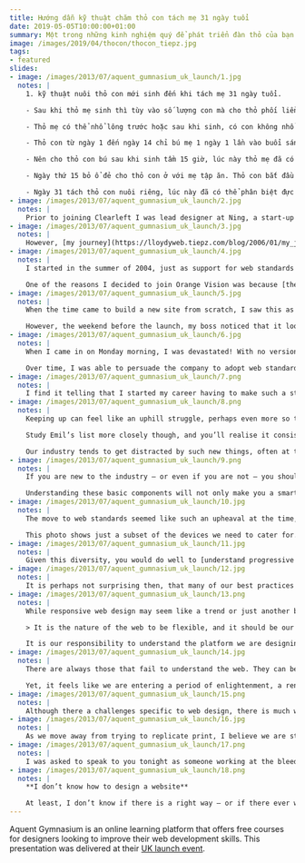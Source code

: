 ```yaml
---
title: Hướng dẫn kỹ thuật chăm thỏ con tách mẹ 31 ngày tuổi
date: 2019-05-05T10:00:00+01:00
summary: Một trong những kinh nghiệm quý để phát triển đàn thỏ của bạn và gia đình từ thỏ con.
image: /images/2019/04/thocon/thocon_tiepz.jpg
tags:
- featured
slides:
- image: /images/2013/07/aquent_gumnasium_uk_launch/1.jpg
  notes: |
    1. kỹ thuật nuôi thỏ con mới sinh đến khi tách mẹ 31 ngày tuổi.

    - Sau khi thỏ mẹ sinh thì tùy vào số lượng con mà cho thỏ phối liền sau khi sinh 3 -4 ngày, 15 hay 30 ngày. Nếu thỏ đẻ dưới 4 con thì cho phối liền, trên 4 con thì 15 hay 30 ngày tùy giống thỏ và kỹ thuật chăm sóc của mỗi trại.

    - Thỏ mẹ có thể nhổ lông trước hoặc sau khi sinh, có con không nhổ lông. Nếu thỏ không nhổ lông thì người nuôi có thể nhổ lông hoặc lót ổ bằng vật liệu mềm cho thỏ đẻ. Kích cỡ ô đẻ tầm 20x30x15cm là đủ chỗ cho 10 con thỏ con đến khi rời ổ.

    - Thỏ con từ ngày 1 đến ngày 14 chỉ bú mẹ 1 ngày 1 lần vào buổi sáng nên không cần thiết phải cho thỏ con ở chung với thỏ mẹ. Sau khi cho bú thì nên đưa ổ thỏ con ra khỏi lồng tránh việc thỏ mẹ nhảy ra nhảy vô làm chết thỏ con.

    - Nên cho thỏ con bú sau khi sinh tầm 15 giờ, lúc này thỏ mẹ đã có sữa và cũng đã phục hồi được sức khỏe.

    - Ngày thứ 15 bỏ ổ đẻ cho thỏ con ở với mẹ tập ăn. Thỏ con bắt đầu ăn rau cỏ, cám bắp … vào khoảng ngày 20. Lúc thỏ tập ăn chế độ ăn của thỏ mẹ nên tăng lên về khẩu phần cũng như chất lượng.

    - Ngày 31 tách thỏ con nuôi riêng, lúc này đã có thể phân biệt đực cái. Cách phân biệt đực cái các bạn xem ở phần video..
- image: /images/2013/07/aquent_gumnasium_uk_launch/2.jpg
  notes: |
    Prior to joining Clearleft I was lead designer at Ning, a start-up based in Palo Alto, California. I worked there during 2006-7, when a lot of the companies we know today were just getting started. Working in the Valley was an amazing – and at times eye-opening – experience.
- image: /images/2013/07/aquent_gumnasium_uk_launch/3.jpg
  notes: |
    However, [my journey](https://lloydyweb.tiepz.com/blog/2006/01/my_journey_so_far) began almost ten years ago at Orange Vision, a tiny web design agency based in Lichfield, Staffordshire.
- image: /images/2013/07/aquent_gumnasium_uk_launch/4.jpg
  notes: |
    I started in the summer of 2004, just as support for web standards was gaining traction. One of the key ideas behind this movement was the separation of presentation from content: developing highly semantic HTML pages styled separately with CSS. <cite>[Designing with Web Standards](https://en.wikipedia.org/wiki/Designing_with_Web_Standards)</cite> by Jeffrey Zeldman was my bible.

    One of the reasons I decided to join Orange Vision was because [their website](https://web.archive.org/web/20040627083538/http://www.orangevision.co.uk/) used CSS as opposed to older techniques that involved tables, inline style declarations and 1x1 pixel spacer images. Soon after joining, I learnt that they had actually stolen another agency’s website, changing just the logo and some copy! Thus much of my early work was spent updating existing sites, swearing under my breath as I used the outmoded practices favoured by my new employer.
- image: /images/2013/07/aquent_gumnasium_uk_launch/5.jpg
  notes: |
    When the time came to build a new site from scratch, I saw this as an opportunity to show my colleagues how to build a website the right way. In just a few days, I had built the entire website, and looked forward to launching my first commercial site built using web standards.

    However, the weekend before the launch, my boss noticed that it looked different in Netscape 4 (which had a small percentage of users at this time). Judging this to be problematic, he ripped the site apart and rebuilt it using tables.
- image: /images/2013/07/aquent_gumnasium_uk_launch/6.jpg
  notes: |
    When I came in on Monday morning, I was devastated! With no version control, everything I’d done had gone. Of course, this situation could have been avoided had I communicated my intentions better, and explained how we would support older browsers.

    Over time, I was able to persuade the company to adopt web standards. This wasn’t hard; maintainability, speed, accessibility and search engine optimisation were frequently brought up during debates. When [@media 2005](https://lloydyweb.tiepz.com/blog/2005/06/reflecting_on_media_2005) was announced, me and two colleagues were even allowed two days off to attend. This story has a happy ending.
- image: /images/2013/07/aquent_gumnasium_uk_launch/7.png
  notes: |
    I find it telling that I started my career having to make such a strong argument for keeping up. Before Orange Vision, I built websites for a hobby, and had already seen the web change significantly in a short amount of time. It seemed obvious that to gain (and maintain) employment, I would need to stay relevant and embrace change. Yet upon meeting a group of people focused on meeting client expectations – concerned about getting work out of the door – I saw how easy it is to fall behind.
- image: /images/2013/07/aquent_gumnasium_uk_launch/8.png
  notes: |
    Keeping up can feel like an uphill struggle, perhaps even more so today. In a blog post entitled <cite>[Drowning](https://thatemil.com/blog/2013/05/22/drowning/)</cite>, my friend Emil attempted to list all the languages, frameworks and applications needed to do his job. No one can hope to learn – let alone master – all this.

    Study Emil’s list more closely though, and you’ll realise it consists of a number of highly specialised frameworks. I suspect many will have gone out of fashion in a year’s time.

    Our industry tends to get distracted by such new things, often at the cost of mastering the underlying protocols and technologies of the web that have served us well for decades, and will continue to do so.
- image: /images/2013/07/aquent_gumnasium_uk_launch/9.png
  notes: |
    If you are new to the industry – or even if you are not – you should take time to properly understand the platform we are building upon. Learn how **HTML** helps us to structure content in a meaningful way, even when devoid of any presentation or behaviour. Think about how to construct human readable **URL**s. Recognise the difference between GET and POST **HTTP** request methods.

    Understanding these basic components will not only make you a smarter developer, but it make it easier to spot technologies that will likely stick around.
- image: /images/2013/07/aquent_gumnasium_uk_launch/10.jpg
  notes: |
    The move to web standards seemed like such an upheaval at the time, but it pales in comparison to the challenges we’re facing today. Back then, we had to support just a handful of browsers. Now our products need to work across a range of devices, each with different features and capabilities.

    This photo shows just a subset of the devices we need to cater for. It doesn’t show a television, or any game consoles – who knows if we’ll soon be talking about web-enabled iWatches! Such is the range and diversity of connected devices, it’s senseless targeting a particular subset, particularly as user habits continue to change. Terms such as mobile, tablet or desktop have become almost meaningless.
- image: /images/2013/07/aquent_gumnasium_uk_launch/11.jpg
  notes: |
    Given this diversity, you would do well to [understand progressive enhancement](https://alistapart.com/article/understandingprogressiveenhancement). Sometimes seen as making sure websites work when JavaScript is disabled, it’s actually about building robustness into our products. We need to ensure products can still be used if a user agent doesn’t support a certain feature, or if an unreliable connection has caused a script to stop working. Think of progressive enhancement like an escalator; if it breaks, it can still function as a flight of stairs.
- image: /images/2013/07/aquent_gumnasium_uk_launch/12.jpg
  notes: |
    It is perhaps not surprising then, that many of our best practices are a flavour of progressive enhancement. [Responsive web design](https://alistapart.com/article/responsive-web-design) – especially when coupled with a [mobile-first](https://www.lukew.com/ff/entry.asp?933) approach – is essentially progressive enhancement for layout.
- image: /images/2013/07/aquent_gumnasium_uk_launch/13.png
  notes: |
    While responsive web design may seem like a trend or just another buzzword, the approach it advocates maps extremely well to the fluid and adaptable nature of the web. This is something John Allsopp wrote about thirteen years ago in [*A Dao of Web Design*](https://alistapart.com/article/dao):

    > It is the nature of the web to be flexible, and it should be our role as designers and developers to embrace this flexibility.

    It is our responsibility to understand the platform we are designing for, and pick the right tools for the job.
- image: /images/2013/07/aquent_gumnasium_uk_launch/14.jpg
  notes: |
    There are always those that fail to understand the web. They can be seen trying to make the web behave like something it isn’t. If you are trying to make a website behave like a print magazine or a native application for example, you are probably doing something wrong.

    Yet, it feels like we are entering a period of enlightenment, a renaissance even! We have come to recognise the unique characteristics of the web, and in doing so, attempting to solve problems nobody has encountered before. I mean, how on earth do you design something that can be infinitely adaptable?
- image: /images/2013/07/aquent_gumnasium_uk_launch/15.png
  notes: |
    Although there a challenges specific to web design, there is much we can learn from other industries. For example, the issues we face are similar to those television graphic designers experienced during the mid-sixties. At that time, television was a crude medium; low-definition, black and white. Using high contrast illustrations and bold type, and influenced in part by optical and pop art fashion of the time, its designers arrived at an aesthetic suited to these limitations. We need to be thinking about the web in a similar way; [what aesthetic approach is appropriate to the web](https://alistapart.com/article/the-web-aesthetic)?
- image: /images/2013/07/aquent_gumnasium_uk_launch/16.jpg
  notes: |
    As we move away from trying to replicate print, I believe we are starting to see a shift towards interfaces influenced by native applications and other digital software. While our work is no longer constrained by the dimensions of the page, it remains constrained by the capabilities of the network; porous and unreliable as it often is. Websites need to be responsive both in terms of appearance *and* speed.
- image: /images/2013/07/aquent_gumnasium_uk_launch/17.png
  notes: |
    I was asked to speak to you tonight as someone working at the bleeding edge of the industry, but with only 15 minutes available, I can only scratch surface. It’s difficult to explain the myriad challenges and complexities we face as an industry in such a short space of time. I will be around for the rest of this evening, so if you would like to chat to me, please come and say hello. Before I finish, there is one thing you should know…
- image: /images/2013/07/aquent_gumnasium_uk_launch/18.png
  notes: |
    **I don’t know how to design a website**

    At least, I don’t know if there is a right way – or if there ever will be. My process is ever changing. I make mistakes and change my mind. I’ve grown to feel comfortable with this state of unknowing, the constant reinvention of what I do. Because, if you think you know how to design a website, chances are, you probably don’t.
---
```

Aquent Gymnasium is an online learning platform that offers free courses for designers looking to improve their web development skills. This presentation was delivered at their [UK launch event][1].

[1]: /events/2013/07/aquent_gumnasium_uk_launch
